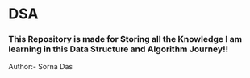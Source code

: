 # DSA

<h3>This Repository is made for Storing all the Knowledge I am learning in this Data Structure and Algorithm Journey!!</h3>
<p>Author:- Sorna Das</p>